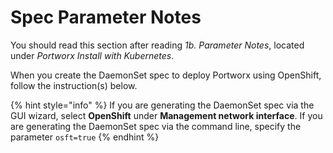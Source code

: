 # Spec Parameter Notes

You should read this section after reading _1b. Parameter Notes_, located under _Portworx Install with Kubernetes_.

When you create the DaemonSet spec to deploy Portworx using OpenShift, follow the instruction\(s\) below.

{% hint style="info" %}
If you are generating the DaemonSet spec via the GUI wizard, select **OpenShift** under **Management network interface**. If you are generating the DaemonSet spec via the command line, specify the parameter `osft=true`
{% endhint %}



